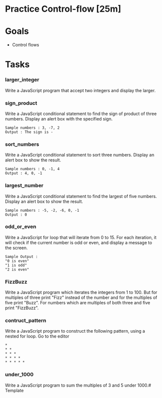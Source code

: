 # Practice Control-flow [25m]

# Goals

-  Control flows

# Tasks

### larger_integer

Write a JavaScript program that accept two integers and display the larger.

### sign_product

Write a JavaScript conditional statement to find the sign of product of three numbers. Display an alert box with the specified sign.

```
Sample numbers : 3, -7, 2 
Output : The sign is -
```

### sort_numbers

Write a JavaScript conditional statement to sort three numbers. Display an alert box to show the result.

```
Sample numbers : 0, -1, 4 
Output : 4, 0, -1
```

###  largest_number

Write a JavaScript conditional statement to find the largest of five numbers. Display an alert box to show the result.

```
Sample numbers : -5, -2, -6, 0, -1 
Output : 0
```

### odd_or_even

Write a JavaScript for loop that will iterate from 0 to 15. For each iteration, it will check if the current number is odd or even, and display a message to the screen.

```
Sample Output : 
"0 is even" 
"1 is odd" 
"2 is even"
```

### FizzBuzz

Write a JavaScript program which iterates the integers from 1 to 100. But for multiples of three print "Fizz" instead of the number and for the multiples of five print "Buzz". For numbers which are multiples of both three and five print "FizzBuzz".

### contruct_pattern

Write a JavaScript program to construct the following pattern, using a nested for loop. Go to the editor

```
*  
* *  
* * *  
* * * *  
* * * * *
```

### under_1000

Write a JavaScript program to sum the multiples of 3 and 5 under 1000.# Template

